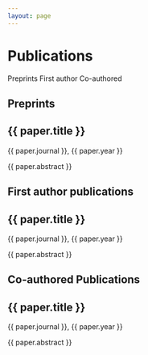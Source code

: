 ```yaml
---
layout: page
---
```


<script>
  export default {
    data() {
      return {
        publications: [],
        coauthor: [],
        preprints: []
      };
    },
    mounted() {
      fetch('/papers/papersFirst.json')
        .then(response => response.json())
        .then(data => {
          this.publications = data;
        });
      fetch('/papers/papersSecond.json')
        .then(response => response.json())
        .then(data => {
          this.coauthor = data;
        });
      fetch('/papers/preprints.json')
        .then(response => response.json())
        .then(data => {
          this.preprints = data;
        });
    },
  };
</script>

<div class="mx-auto prose dark:prose-dark dark:prose-invert max-w-screen-lg px-2">
  <h1 class="py-10">Publications</h1>
  <div class="flex flex-row mb-4 text-sm md:text-md tracking-wider uppercase ">
    <a class="inline-flex flex-1 justify-center dark:text-slate-300 text-slate-600 hover:text-red-600" href="#section-1">Preprints</a>
    <a class="inline-flex flex-1 justify-center dark:text-slate-300 text-slate-600 hover:text-red-600" href="#section-2">First author </a>
    <a class="inline-flex flex-1 justify-center dark:text-slate-300 text-slate-600 hover:text-red-600" href="#section-3">Co-authored</a>
  </div>
  <div class="h-1 bg-black dark:bg-white"></div>
  <h2 class="py-8 text-2xl">Preprints</h2>
  <div id="section-1" class="grid grid-cols-1 md:grid-cols-2 lg:grid-cols-3 justify-center gap-10 px-10 md:px-6">
    <div v-for="paper in preprints" :key="paper.title" class="card">
      <a :href="paper.link" class="block h-full">
        <div class="h-full flex flex-col justify-around px-4 rounded-lg shadow-md border-2 border-slate-100 dark:border-slate-500 hover:border-slate-300 dark:hover:border-slate-100 dark:shadow-slate-500 gap-2 ">
          <h2 class="">{{ paper.title }}</h2>
          <img :src="paper.image" class="object-contain aspect-square h-36 ">
          <div class="text-center">{{ paper.journal }}, {{ paper.year }}</div>
          <p class="prose prose-sm dark:prose-dark line-clamp-3">{{ paper.abstract }}</p>
        </div>
      </a>
    </div>
  </div>
  <div class="mt-8 h-1 bg-black dark:bg-white"></div>
  <h2 class="py-8 text-2xl">First author publications</h2>
  <div id="section-2" class="grid grid-cols-1 md:grid-cols-2 lg:grid-cols-3 justify-evenly gap-10 px-10 md:px-6">
    <div v-for="paper in publications" :key="paper.title" class="card">
      <a :href="paper.link" class="block h-full">
        <div class="h-full flex flex-col justify-around px-4 rounded-lg shadow-md border-2 border-slate-100 dark:border-slate-500 hover:border-slate-300 dark:hover:border-slate-100 dark:shadow-slate-500 gap-2 ">
          <h2>{{ paper.title }}</h2>
          <img :src="paper.image" class="object-contain aspect-square h-36">
          <div class="text-center">{{ paper.journal }}, {{ paper.year }}</div>
          <p class="prose prose-sm dark:prose-dark line-clamp-3">{{ paper.abstract }}</p>
        </div>
      </a>
    </div>
  </div>
  <div class="mt-8 h-1 bg-black dark:bg-white"></div>
  <h2 class="py-8 text-2xl">Co-authored Publications</h2>
  <div id="section-3" class="grid grid-cols-1 md:grid-cols-2 lg:grid-cols-3 justify-evenly gap-10 px-10 md:px-6">
    <div v-for="paper in coauthor" :key="paper.title" class="card">
      <a :href="paper.link" class="block h-full">
        <div class="h-full flex flex-col justify-around px-4 rounded-lg shadow-md border-2 border-slate-100 dark:border-slate-500 hover:border-slate-300 dark:hover:border-slate-100 dark:shadow-slate-500 gap-2 ">
          <h2>{{ paper.title }}</h2>
          <div class="text-center">{{ paper.journal }}, {{ paper.year }}</div>
          <p class="prose prose-sm dark:prose-dark line-clamp-3">{{ paper.abstract }}</p>
        </div>
      </a>
    </div>
  </div>
  <br></br>
</div>

<style scoped>
  a {
    text-decoration: none;
    border: none;
  }

  .card {
    transition: transform 0.3s ease;
  }

  .card:hover {
    transform: translateY(-5px);
  }
</style>
